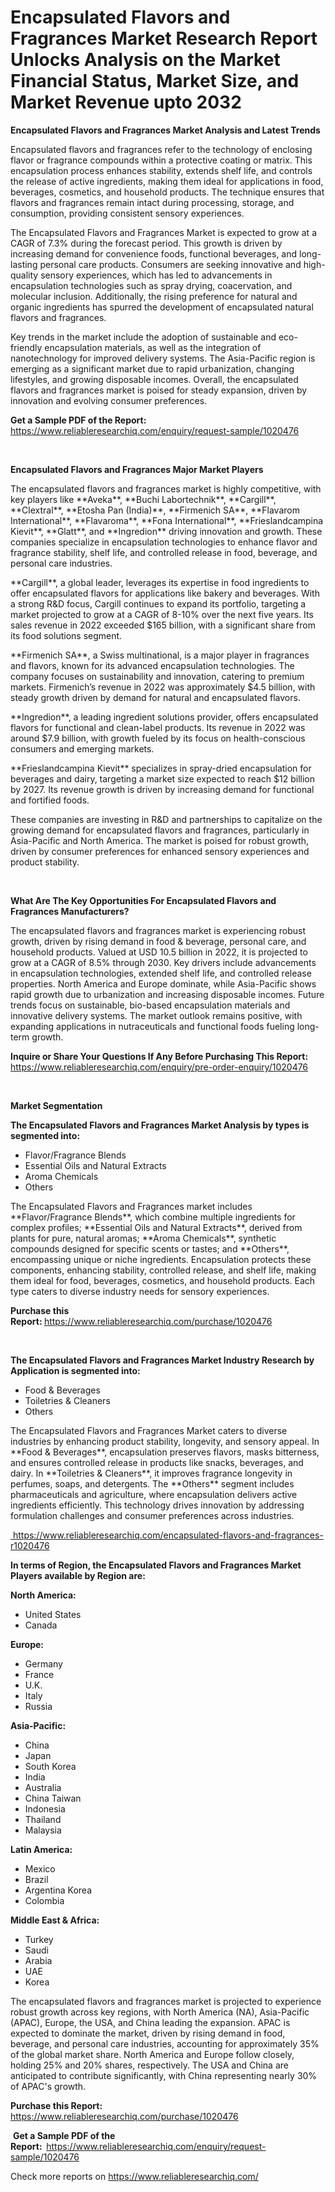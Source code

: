 <p><h1>Encapsulated Flavors and Fragrances Market Research Report Unlocks Analysis on the Market Financial Status, Market Size, and Market Revenue upto 2032</h1></p><p><strong>Encapsulated Flavors and Fragrances Market Analysis and Latest Trends</strong></p>
<p><p>Encapsulated flavors and fragrances refer to the technology of enclosing flavor or fragrance compounds within a protective coating or matrix. This encapsulation process enhances stability, extends shelf life, and controls the release of active ingredients, making them ideal for applications in food, beverages, cosmetics, and household products. The technique ensures that flavors and fragrances remain intact during processing, storage, and consumption, providing consistent sensory experiences.</p><p>The Encapsulated Flavors and Fragrances Market is expected to grow at a CAGR of 7.3% during the forecast period. This growth is driven by increasing demand for convenience foods, functional beverages, and long-lasting personal care products. Consumers are seeking innovative and high-quality sensory experiences, which has led to advancements in encapsulation technologies such as spray drying, coacervation, and molecular inclusion. Additionally, the rising preference for natural and organic ingredients has spurred the development of encapsulated natural flavors and fragrances.</p><p>Key trends in the market include the adoption of sustainable and eco-friendly encapsulation materials, as well as the integration of nanotechnology for improved delivery systems. The Asia-Pacific region is emerging as a significant market due to rapid urbanization, changing lifestyles, and growing disposable incomes. Overall, the encapsulated flavors and fragrances market is poised for steady expansion, driven by innovation and evolving consumer preferences.</p></p>
<p><strong>Get a Sample PDF of the Report:&nbsp;</strong> <a href="https://www.reliableresearchiq.com/enquiry/request-sample/1020476?utm_campaign=2275&utm_medium=2&utm_source=Github&utm_content=ia&utm_term=25012025&utm_id=encapsulated-flavors-and-fragrances">https://www.reliableresearchiq.com/enquiry/request-sample/1020476</a></p>
<p>&nbsp;</p>
<p><strong>Encapsulated Flavors and Fragrances Major Market Players</strong></p>
<p><p>The encapsulated flavors and fragrances market is highly competitive, with key players like **Aveka**, **Buchi Labortechnik**, **Cargill**, **Clextral**, **Etosha Pan (India)**, **Firmenich SA**, **Flavarom International**, **Flavaroma**, **Fona International**, **Frieslandcampina Kievit**, **Glatt**, and **Ingredion** driving innovation and growth. These companies specialize in encapsulation technologies to enhance flavor and fragrance stability, shelf life, and controlled release in food, beverage, and personal care industries.</p><p>**Cargill**, a global leader, leverages its expertise in food ingredients to offer encapsulated flavors for applications like bakery and beverages. With a strong R&D focus, Cargill continues to expand its portfolio, targeting a market projected to grow at a CAGR of 8-10% over the next five years. Its sales revenue in 2022 exceeded $165 billion, with a significant share from its food solutions segment.</p><p>**Firmenich SA**, a Swiss multinational, is a major player in fragrances and flavors, known for its advanced encapsulation technologies. The company focuses on sustainability and innovation, catering to premium markets. Firmenich’s revenue in 2022 was approximately $4.5 billion, with steady growth driven by demand for natural and encapsulated flavors.</p><p>**Ingredion**, a leading ingredient solutions provider, offers encapsulated flavors for functional and clean-label products. Its revenue in 2022 was around $7.9 billion, with growth fueled by its focus on health-conscious consumers and emerging markets.</p><p>**Frieslandcampina Kievit** specializes in spray-dried encapsulation for beverages and dairy, targeting a market size expected to reach $12 billion by 2027. Its revenue growth is driven by increasing demand for functional and fortified foods.</p><p>These companies are investing in R&D and partnerships to capitalize on the growing demand for encapsulated flavors and fragrances, particularly in Asia-Pacific and North America. The market is poised for robust growth, driven by consumer preferences for enhanced sensory experiences and product stability.</p></p>
<p>&nbsp;</p>
<p><strong>What Are The Key Opportunities For Encapsulated Flavors and Fragrances Manufacturers?</strong></p>
<p><p>The encapsulated flavors and fragrances market is experiencing robust growth, driven by rising demand in food & beverage, personal care, and household products. Valued at USD 10.5 billion in 2022, it is projected to grow at a CAGR of 8.5% through 2030. Key drivers include advancements in encapsulation technologies, extended shelf life, and controlled release properties. North America and Europe dominate, while Asia-Pacific shows rapid growth due to urbanization and increasing disposable incomes. Future trends focus on sustainable, bio-based encapsulation materials and innovative delivery systems. The market outlook remains positive, with expanding applications in nutraceuticals and functional foods fueling long-term growth.</p></p>
<p><strong>Inquire or Share Your Questions If Any Before Purchasing This Report:</strong> <a href="https://www.reliableresearchiq.com/enquiry/pre-order-enquiry/1020476?utm_campaign=2275&utm_medium=2&utm_source=Github&utm_content=ia&utm_term=25012025&utm_id=encapsulated-flavors-and-fragrances">https://www.reliableresearchiq.com/enquiry/pre-order-enquiry/1020476</a></p>
<p>&nbsp;</p>
<p><strong>Market Segmentation</strong></p>
<p><strong>The Encapsulated Flavors and Fragrances Market Analysis by types is segmented into:</strong></p>
<p><ul><li>Flavor/Fragrance Blends</li><li>Essential Oils and Natural Extracts</li><li>Aroma Chemicals</li><li>Others</li></ul></p>
<p><p>The Encapsulated Flavors and Fragrances market includes **Flavor/Fragrance Blends**, which combine multiple ingredients for complex profiles; **Essential Oils and Natural Extracts**, derived from plants for pure, natural aromas; **Aroma Chemicals**, synthetic compounds designed for specific scents or tastes; and **Others**, encompassing unique or niche ingredients. Encapsulation protects these components, enhancing stability, controlled release, and shelf life, making them ideal for food, beverages, cosmetics, and household products. Each type caters to diverse industry needs for sensory experiences.</p></p>
<p><strong>Purchase this Report:&nbsp;</strong><a href="https://www.reliableresearchiq.com/purchase/1020476?utm_campaign=2275&utm_medium=2&utm_source=Github&utm_content=ia&utm_term=25012025&utm_id=encapsulated-flavors-and-fragrances">https://www.reliableresearchiq.com/purchase/1020476</a></p>
<p>&nbsp;</p>
<p><strong>The Encapsulated Flavors and Fragrances Market Industry Research by Application is segmented into:</strong></p>
<p><ul><li>Food & Beverages</li><li>Toiletries & Cleaners</li><li>Others</li></ul></p>
<p><p>The Encapsulated Flavors and Fragrances Market caters to diverse industries by enhancing product stability, longevity, and sensory appeal. In **Food & Beverages**, encapsulation preserves flavors, masks bitterness, and ensures controlled release in products like snacks, beverages, and dairy. In **Toiletries & Cleaners**, it improves fragrance longevity in perfumes, soaps, and detergents. The **Others** segment includes pharmaceuticals and agriculture, where encapsulation delivers active ingredients efficiently. This technology drives innovation by addressing formulation challenges and consumer preferences across industries.</p></p>
<p><a href="https://www.reliableresearchiq.com/encapsulated-flavors-and-fragrances-r1020476?utm_campaign=2275&utm_medium=2&utm_source=Github&utm_content=ia&utm_term=25012025&utm_id=encapsulated-flavors-and-fragrances">&nbsp;https://www.reliableresearchiq.com/encapsulated-flavors-and-fragrances-r1020476</a></p>
<p><strong>In terms of Region, the Encapsulated Flavors and Fragrances Market Players available by Region are:</strong></p>
<p>
    <p> <strong> North America: </strong>
        <ul>
            <li>United States</li>
            <li>Canada</li>
        </ul>
        </p> 
    <p> <strong> Europe: </strong>
        <ul>
            <li>Germany</li>
            <li>France</li>
            <li>U.K.</li>
            <li>Italy</li>
            <li>Russia</li>
        </ul>
        </p> 
    <p> <strong> Asia-Pacific: </strong>
        <ul>
            <li>China</li>
            <li>Japan</li>
            <li>South Korea</li>
            <li>India</li>
            <li>Australia</li>
            <li>China Taiwan</li>
            <li>Indonesia</li>
            <li>Thailand</li>
            <li>Malaysia</li>
        </ul>
        </p> 
    <p> <strong> Latin America: </strong>
        <ul>
            <li>Mexico</li>
            <li>Brazil</li>
            <li>Argentina Korea</li>
            <li>Colombia</li>
        </ul>
        </p> 
    <p> <strong> Middle East & Africa: </strong>
        <ul>
            <li>Turkey</li>
            <li>Saudi</li>
            <li>Arabia</li>
            <li>UAE</li>
            <li>Korea</li>
        </ul>
    </p>
    </p>
<p><p>The encapsulated flavors and fragrances market is projected to experience robust growth across key regions, with North America (NA), Asia-Pacific (APAC), Europe, the USA, and China leading the expansion. APAC is expected to dominate the market, driven by rising demand in food, beverage, and personal care industries, accounting for approximately 35% of the global market share. North America and Europe follow closely, holding 25% and 20% shares, respectively. The USA and China are anticipated to contribute significantly, with China representing nearly 30% of APAC's growth.</p></p>
<p><strong>Purchase this Report: </strong><a href="https://www.reliableresearchiq.com/purchase/1020476?utm_campaign=2275&utm_medium=2&utm_source=Github&utm_content=ia&utm_term=25012025&utm_id=encapsulated-flavors-and-fragrances">https://www.reliableresearchiq.com/purchase/1020476</a></p>
<p>&nbsp;<strong>Get a Sample PDF of the Report:&nbsp;&nbsp;</strong><a href="https://www.reliableresearchiq.com/enquiry/request-sample/1020476?utm_campaign=2275&utm_medium=2&utm_source=Github&utm_content=ia&utm_term=25012025&utm_id=encapsulated-flavors-and-fragrances">https://www.reliableresearchiq.com/enquiry/request-sample/1020476</a></p>
<p><strong></strong></p>
<p>Check more reports on <a href="https://www.reliableresearchiq.com/?utm_campaign=2275&utm_medium=2&utm_source=Github&utm_content=ia&utm_term=25012025&utm_id=encapsulated-flavors-and-fragrances">https://www.reliableresearchiq.com/</a></p>